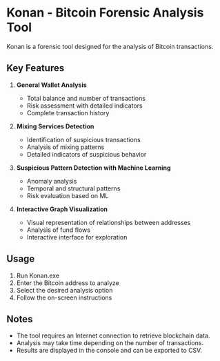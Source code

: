# Konan - Bitcoin Forensic Analysis Tool

Konan is a forensic tool designed for the analysis of Bitcoin transactions.

## Key Features

1. **General Wallet Analysis**
   - Total balance and number of transactions
   - Risk assessment with detailed indicators
   - Complete transaction history

2. **Mixing Services Detection**
   - Identification of suspicious transactions
   - Analysis of mixing patterns
   - Detailed indicators of suspicious behavior

3. **Suspicious Pattern Detection with Machine Learning**
   - Anomaly analysis
   - Temporal and structural patterns
   - Risk evaluation based on ML

4. **Interactive Graph Visualization**
   - Visual representation of relationships between addresses
   - Analysis of fund flows
   - Interactive interface for exploration

## Usage

1. Run Konan.exe
2. Enter the Bitcoin address to analyze
3. Select the desired analysis option
4. Follow the on-screen instructions

## Notes

- The tool requires an Internet connection to retrieve blockchain data.
- Analysis may take time depending on the number of transactions.
- Results are displayed in the console and can be exported to CSV.
